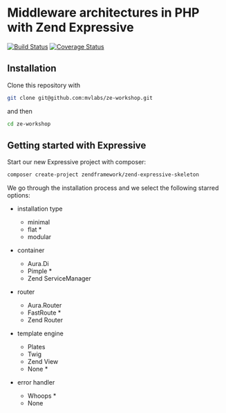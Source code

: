 # Middleware architectures in PHP with Zend Expressive

[![Build Status](https://travis-ci.org/mvlabs/ze-workshop.svg?branch=master)](https://travis-ci.org/mvlabs/ze-workshop)
[![Coverage Status](https://coveralls.io/repos/github/mvlabs/ze-workshop/badge.svg?branch=master)](https://coveralls.io/github/mvlabs/ze-workshop?branch=master)

## Installation

Clone this repository with

```bash
git clone git@github.com:mvlabs/ze-workshop.git
```

and then

```bash
cd ze-workshop
```

## Getting started with Expressive

Start our new Expressive project with composer:

```bash
composer create-project zendframework/zend-expressive-skeleton
```

We go through the installation process and we select the following starred options:

- installation type
    - minimal
    - flat *
    - modular

- container
    - Aura.Di
    - Pimple *
    - Zend ServiceManager

- router
    - Aura.Router
    - FastRoute *
    - Zend Router

- template engine
    - Plates
    - Twig
    - Zend View
    - None *

- error handler
    - Whoops *
    - None
